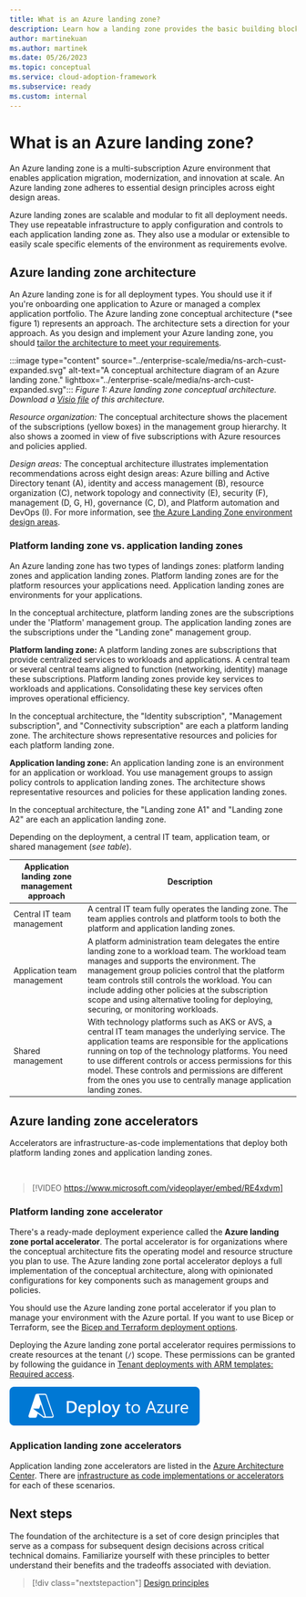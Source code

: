 ```yaml
---
title: What is an Azure landing zone?
description: Learn how a landing zone provides the basic building block of any cloud adoption environment.
author: martinekuan
ms.author: martinek
ms.date: 05/26/2023
ms.topic: conceptual
ms.service: cloud-adoption-framework
ms.subservice: ready
ms.custom: internal
---
```


# What is an Azure landing zone?

An Azure landing zone is a multi-subscription Azure environment that enables application migration, modernization, and innovation at scale. An Azure landing zone adheres to essential design principles across eight design areas.

Azure landing zones are scalable and modular to fit all deployment needs. They use repeatable infrastructure to apply configuration and controls to each application landing zone as. They also use a modular or extensible to easily scale specific elements of the environment as requirements evolve.

## Azure landing zone architecture

An Azure landing zone is for all deployment types. You should use it if you're onboarding one application to Azure or managed a complex application portfolio. The Azure landing zone conceptual architecture (*see figure 1) represents an approach. The architecture sets a direction for your approach. As you design and implement your Azure landing zone, you should [tailor the architecture to meet your requirements](./tailoring-alz.md).

:::image type="content" source="../enterprise-scale/media/ns-arch-cust-expanded.svg" alt-text="A conceptual architecture diagram of an Azure landing zone." lightbox="../enterprise-scale/media/ns-arch-cust-expanded.svg":::
*Figure 1: Azure landing zone conceptual architecture. Download a [Visio file](https://raw.githubusercontent.com/microsoft/CloudAdoptionFramework/master/ready/enterprise-scale-architecture.vsdx) of this architecture.*

*Resource organization:* The conceptual architecture shows the placement of the subscriptions (yellow boxes) in the management group hierarchy. It also shows a zoomed in view of five subscriptions with Azure resources and policies applied.

*Design areas:* The conceptual architecture illustrates implementation recommendations across eight design areas: Azure billing and Active Directory tenant (A), identity and access management (B), resource organization (C), network topology and connectivity (E), security (F), management (D, G, H), governance (C, D), and Platform automation and DevOps (I). For more information, see [the Azure Landing Zone environment design areas](./design-areas.md#environment-design-areas).

### Platform landing zone vs. application landing zones

An Azure landing zone has two types of landings zones: platform landing zones and application landing zones. Platform landing zones are for the platform resources your applications need. Application landing zones are environments for your applications.

In the conceptual architecture, platform landing zones are the subscriptions under the 'Platform' management group. The application landing zones are the subscriptions under the "Landing zone" management group.

**Platform landing zone:** A platform landing zones are subscriptions that provide centralized services to workloads and applications. A central team or several central teams aligned to function (networking, identity) manage these subscriptions. Platform landing zones provide key services to workloads and applications. Consolidating these key services often improves operational efficiency.

In the conceptual architecture, the "Identity subscription", "Management subscription", and "Connectivity subscription" are each a platform landing zone. The architecture shows representative resources and policies for each platform landing zone.

**Application landing zone:**  An application landing zone is an environment for an application or workload. You use management groups to assign policy controls to application landing zones. The architecture shows representative resources and policies for these application landing zones.

In the conceptual architecture, the "Landing zone A1" and "Landing zone A2" are each an application landing zone.

Depending on the deployment, a central IT team, application team, or shared management (*see table*).

| Application landing zone management approach | Description |
| --- | --- |
| Central IT team management | A central IT team fully operates the landing zone. The team applies controls and platform tools to both the platform and application landing zones.
| Application team management | A platform administration team delegates the entire landing zone to a workload team. The workload team manages and supports the environment. The management group policies control that the platform team controls still controls the workload. You can include adding other policies at the subscription scope and using alternative tooling for deploying, securing, or monitoring workloads.|
| Shared management | With technology platforms such as AKS or AVS, a central IT team manages the underlying service. The application teams are responsible for the applications running on top of the technology platforms. You need to use different controls or access permissions for this model. These controls and permissions are different from the ones you use to centrally manage application landing zones.  

## Azure landing zone accelerators

Accelerators are infrastructure-as-code implementations that deploy both platform landing zones and application landing zones.

<!-- markdownlint-disable MD034 -->

<br/>

> [!VIDEO https://www.microsoft.com/videoplayer/embed/RE4xdvm]

<!-- markdownlint-enable MD034 -->

### Platform landing zone accelerator

There's a ready-made deployment experience called the **Azure landing zone portal accelerator**. The portal accelerator is for organizations where the conceptual architecture fits the operating model and resource structure you plan to use. The Azure landing zone portal accelerator deploys a full implementation of the conceptual architecture, along with opinionated configurations for key components such as management groups and policies.

You should use the Azure landing zone portal accelerator if you plan to manage your environment with the Azure portal. If you want to use Bicep or Terraform, see the [Bicep and Terraform deployment options](/azure/architecture/landing-zones/landing-zone-deploy#platform).

Deploying the Azure landing zone portal accelerator requires permissions to create resources at the tenant (`/`) scope. These permissions can be granted by following the guidance in [Tenant deployments with ARM templates: Required access](/azure/azure-resource-manager/templates/deploy-to-tenant?tabs=azure-powershell#required-access).

[![`DTA-Button-ALZ`](https://raw.githubusercontent.com/Azure/azure-quickstart-templates/master/1-CONTRIBUTION-GUIDE/images/deploytoazure.svg?sanitize=true)](https://aka.ms/caf/ready/accelerator)

### Application landing zone accelerators

Application landing zone accelerators are listed in the [Azure Architecture Center](/azure/architecture/landing-zones/landing-zone-deploy). There are [infrastructure as code implementations or accelerators](/azure/architecture/landing-zones/landing-zone-deploy#application) for each of these scenarios.

## Next steps

The foundation of the architecture is a set of core design principles that serve as a compass for subsequent design decisions across critical technical domains. Familiarize yourself with these principles to better understand their benefits and the tradeoffs associated with deviation.

> [!div class="nextstepaction"]
> [Design principles](./design-principles.md)
